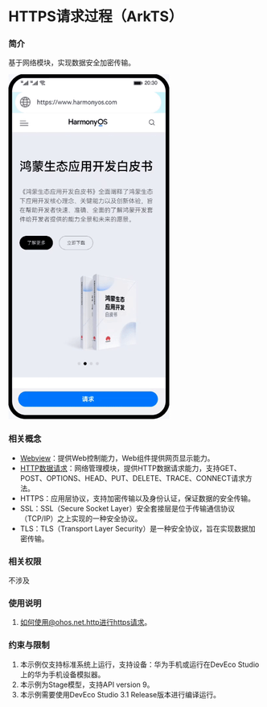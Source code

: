 # HTTPS请求过程（ArkTS）

### 简介
基于网络模块，实现数据安全加密传输。

![](screenshots/device/https.gif)

### 相关概念
- [Webview](https://developer.harmonyos.com/cn/docs/documentation/doc-references-V3/js-apis-webview-0000001427902720-V3)：提供Web控制能力，Web组件提供网页显示能力。
- [HTTP数据请求](https://developer.harmonyos.com/cn/docs/documentation/doc-references-V3/js-apis-http-0000001478061929-V3?catalogVersion=V3)：网络管理模块，提供HTTP数据请求能力，支持GET、POST、OPTIONS、HEAD、PUT、DELETE、TRACE、CONNECT请求方法。
- HTTPS：应用层协议，支持加密传输以及身份认证，保证数据的安全传输。
- SSL：SSL（Secure Socket Layer）安全套接层是位于传输通信协议（TCP/IP）之上实现的一种安全协议。
- TLS：TLS（Transport Layer Security）是一种安全协议，旨在实现数据加密传输。

### 相关权限
不涉及

### 使用说明

1. 如何使用@ohos.net.http进行https请求。

### 约束与限制
1. 本示例仅支持标准系统上运行，支持设备：华为手机或运行在DevEco Studio上的华为手机设备模拟器。
2. 本示例为Stage模型，支持API version 9。
3. 本示例需要使用DevEco Studio 3.1 Release版本进行编译运行。